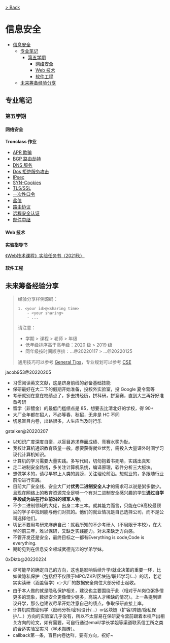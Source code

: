 [> Back](../README.md)

# 信息安全

- [信息安全](#信息安全)
  - [专业笔记](#专业笔记)
    - [第五学期](#第五学期)
      - [网络安全](#网络安全)
      - [Web 技术](#web-技术)
      - [软件工程](#软件工程)
  - [未来筹备经验分享](#未来筹备经验分享)


## 专业笔记

### 第五学期
#### 网络安全

**Tronclass 作业**

- [APR 欺骗](network-security/arp-spoofing.md)
- [BGP 路由劫持](network-security/bgp-route-hijacking.md)
- [DNS 服务](network-security/dns-server.md)
- [Dos 拒绝服务攻击](network-security/dos.md)
- [IPsec](network-security/ipsec.md)
- [SYN-Cookies](network-security/syn-cookies.md)
- [TLS/SSL](network-security/tls-ssl.md)
- [一次性口令](network-security/onetime-password.md)
- [盐值](network-security/salt-value.md)
- [路由协议](network-security/routing-protocol.md)
- [远程安全认证](network-security/remote-security-authentication.md)
- [邮件中继](network-security/mail-relay.md)

#### Web 技术

**实验指导书**

[《Web技术课程》实验任务书（2021秋）](web/web-experiment-guide.docx)

#### 软件工程

## 未来筹备经验分享

> 经验分享样例源码：
>
> ```
> 1. <your id>@<sharing time>
>     - <your sharing>
>     - ...
> ```
> 请注意：
> - 学期 > 课程 > 老师 > 年级
> - 低年级排序高于高年级：2020 级 > 2019 级
> - 同年级按时间顺序排：...@20220117 > ...@20220125
> 
> 通用技巧可以参考 [General Tips](../../global/GENERALTIPS.md)，专业规划可以参考 [CSE](../README.md#3-专业规划经验分享)

jacob953@20220205

- 习惯阅读英文文献，这是跻身前线的必备基础技能
- 保研最好在大二下的假期开始准备，投校外实验室，投 Google 夏令营等
- 考研就别在意在校绩点了，多去拼经历，拼科研，拼竞赛，直到大三再好好准备考研
- 留学（非镀金）的最低门槛绩点是 85，想要去比清北好的学校，得 90+
- 大厂全年都在招人，不必等春、秋招，无非是 HC 不同
- 切忌盲目内卷，出路很多，人生应当及时行乐

gstalker@20220207

- 以知识广度深度自豪，以盲目追求卷面成绩、竞赛水奖为耻。
- 我校计算机通识教育质量一般。想要获得就业优势，需投入大量课外时间学习现代计算机知识。
- 计算机的学习需要大量实践。多写代码，切勿抱着书死啃，实践出真知
- 走二进制安全路线，多关注计算机系统，编译原理，软件分析三大板块。
- 想做学术的，请尽早攀上人类的肩膀，关注理论前沿。想就业的，多跟随行业前沿进行实践。
- 目前大厂安全线、安全大厂对**优秀二进制安全人才**的需求可以说是粥多僧少。且现在网络上的教育资源完全足够一个有对二进制安全感兴趣的学生**通过自学手段成为站在行业前沿的领军人物**。
- 不少二进制领域的大佬，出身二本三本。就其能力而言，只能在C9高校最顶尖的学子中找到能与他们对抗的。他们的就业情况是自己选择公司，而不是公司选择他们。
- 切记不要用考研来麻痹自己：就我所知的不少考研人（不局限于本校），在大学的前三年，难以保研，又缺乏实践能力。对未来缺乏方向感。
- 不管开发还是安全，最终目标之一都有Everything is code,Code is everything.
- 期盼见到在信息安全领域武德充沛的学弟学妹。

0xDktb@20220224

- 尽可能早的确定自己的方向，这也是影响后续升学/就业决策的重要一环，比如做隐私保护（包括但不仅限于MPC/ZKP/区块链/联邦学习/...）的话，老老实实读研（涵盖留学）👉大厂的数据安全岗位大部分硕士起收。
- 由于本人做的就是隐私保护相关，建议也主要围绕于此（相对于AI岗位粥多僧更多的现象，数据安全更像僧少粥多，高端人才稀缺的情况）。上一条提到建议升学，那么也建议尽早开始注意自己的绩点，争取保研直接上岸。
- 计算机院做密码学（密码分析/密码设计/...）or区块链（扩容/跨链/隐私保护/...）方向的实验室几乎没有，所以不太容易在保研夏令营前跟着本校产出相关方向的论文，如有需要，可自行通过email/学长学姐等渠道联系信工所之类的合适实验室实习（学术搬砖）。
- callback第一条，盲目内卷达咩，要有方向，祝好~
